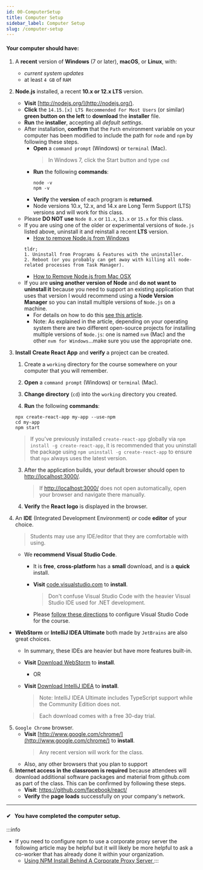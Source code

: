 ```yaml
---
id: 00-ComputerSetup
title: Computer Setup
sidebar_label: Computer Setup
slug: /computer-setup
---
```


#### Your computer should have:

1. A **recent** version of **Windows** (7 or later), **macOS**, or **Linux**, with:
   - _current system updates_
   - at least `4 GB` of `RAM`
2. **Node.js** installed, a recent **10.x or 12.x LTS** version.

   - **Visit** [http://nodejs.org/](http://nodejs.org/).
   - **Click** the `14.15.[x] LTS Recommended For Most Users` (or similar) **green button on the left** to **download** the **installer** file.
   - **Run** the **installer**, accepting all _default_ _settings_.
   - After installation, **confirm** that the `Path` environment variable on your computer has been modified to include the path for `node` and `npm` by following these steps.
     - **Open** a `command prompt` (Windows) or `terminal` (Mac).
       > In Windows 7, click the Start button and type `cmd`
     - **Run** the following **commands**:
       ```shell
       node -v
       npm -v
       ```
     - **Verify** the **version** of each program is **returned**.
     - Node versions 10.x, 12.x, and 14.x are Long Term Support (LTS) versions and will work for this class.
   - Please **DO NOT use** `Node 8.x` or `11.x`, `13.x` or `15.x` for this class.
   - If you are using one of the older or experimental versions of `Node.js` listed above, uninstall it and reinstall a recent **LTS** version.
     - [How to remove Node.js from Windows](https://stackoverflow.com/a/20711410/48175)
     ```
     tldr;
     1. Uninstall from Programs & Features with the uninstaller.
     2. Reboot (or you probably can get away with killing all node-related processes from Task Manager).
     ```
     - [How to Remove Node.js from Mac OSX](https://stackabuse.com/how-to-uninstall-node-js-from-mac-osx/)
   - If you are **using another version of Node** and **do not want to uninstall it** because you need to support an existing application that uses that version I would recommend using a N**ode Version Manager** so you can install multiple versions of `Node.js` on a machine.
     - For details on how to do this [see this article](https://www.sitepoint.com/quick-tip-multiple-versions-node-nvm/).
     - Note: As explained in the article, depending on your operating system there are two different open-source projects for installing multiple versions of `Node.js`: one is named `nvm` (Mac) and the other `nvm for Windows`...make sure you use the appropriate one.

3. **Install** **Create React App** and **verify** a project can be created.

   1. Create a `working` directory for the course somewhere on your computer that you will remember.
   2. **Open** a `command prompt` (Windows) or `terminal` (Mac).
   3. **Change directory** (`cd`) into the `working` directory you created.

   4. **Run** the following **commands**:

   ```shell
   npx create-react-app my-app --use-npm
   cd my-app
   npm start
   ```

   > If you've previously installed `create-react-app` globally via `npm install -g create-react-app`, it is recommended that you uninstall the package using `npm uninstall -g create-react-app` to ensure that `npx` always uses the latest version.

   3. After the application builds, your default browser should open to [http://localhost:3000/](http://localhost:3000/).

      > If [http://localhost:3000/](http://localhost:3000/) does not open automatically, open your browser and navigate there manually.

   4. **Verify** the **React logo** is displayed in the browser.

4. An **IDE** (Integrated Development Environment) _or_ code **editor** of your choice.

   > Students may use any IDE/editor that they are comfortable with using.

   - We **recommend** **Visual Studio Code**.

     - It is **free**, **cross-platform** has a **small** download, and is a **quick** install.
     - **Visit** [code.visualstudio.com](https://code.visualstudio.com/) to **install**.

       > Don't confuse Visual Studio Code with the heavier Visual Studio IDE used for .NET development.

     - Please [follow these directions](./00-VisualStudioCodeSetup.md) to configure Visual Studio Code for the course.

- **WebStorm** or **IntelliJ IDEA Ultimate** both made by `JetBrains` are also great choices.

  - In summary, these IDEs are heavier but have more features built-in.
  - **Visit** [Download WebStorm](https://www.jetbrains.com/webstorm/download/) to **install**.
    - OR
  - **Visit** [Download IntelliJ IDEA](https://www.jetbrains.com/idea/download/) to **install**.

    > Note: IntelliJ IDEA Ultimate includes TypeScript support while the Community Edition does not.

    > Each download comes with a free 30-day trial.

5. `Google Chrome` browser.
   - **Visit** [http://www.google.com/chrome/](http://www.google.com/chrome/) to **install**.
     > Any recent version will work for the class.
   - Also, any other browsers that you plan to support
6. **Internet access in the classroom is required** because attendees will download additional software packages and material from github.com as part of the class. This can be confirmed by following these steps.
   - **Visit**: https://github.com/facebook/react/
   - **Verify** the **page** **loads** successfully on your company's network.

---

#### &#10004;&nbsp;&nbsp; You have completed the computer setup.

:::info

- If you need to configure npm to use a corporate proxy server the following article may be helpful but it will likely be more helpful to ask a co-worker that has already done it within your organization.
  - [Using NPM Install Behind A Corporate Proxy Server
    ](https://medium.com/@ogbemudiatimothy/using-npm-install-behind-a-corporate-proxy-server-db150c128899)
    :::
